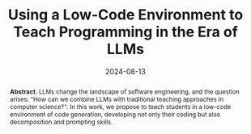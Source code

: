 ---
title: "Using a Low-Code Environment to Teach Programming in the Era of LLMs"
authors: '<i>Anna Potriasaeva, Katsiaryna Dzialets, Yaroslav Golubev, and Anastasiia Birillo</i>'
status: "published"
collection: publications
permalink: /publications/2024-08-13-low-code-teaching
date: 2024-08-13
venue: "the proceedings of <b>ICER'24</b>"
level: 'A*'
pdf: 'https://https://nbirillo.github.io/files/icer2024-low-code-teaching.pdf'
paperurl: 'https://dl.acm.org/doi/10.1145/3632621.3671429'
counter_id: 'C10'
abstract: '<p><b>Abstract</b>. LLMs change the landscape of software engineering, and the question arises: "How can we combine LLMs with traditional teaching approaches in computer science?". In this work, we propose to teach students in a low-code environment of code generation, developing not only their coding but also decomposition and prompting skills.</p>'
---